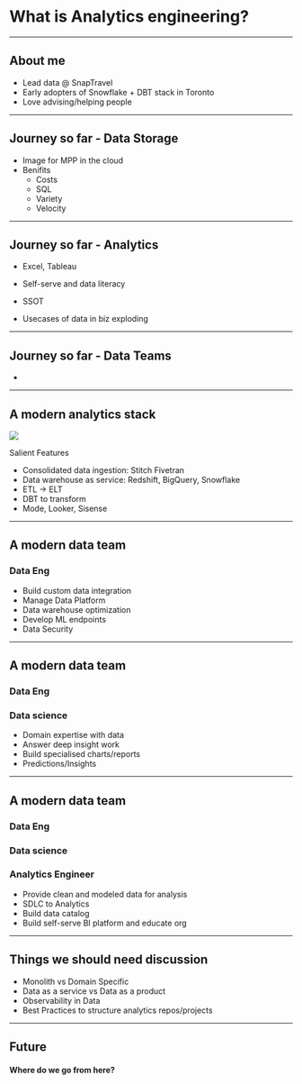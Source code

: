 # What is Analytics engineering?

---

## About me

- Lead data @ SnapTravel
- Early adopters of Snowflake + DBT stack in Toronto
- Love advising/helping people

---

## Journey so far - Data Storage

- Image for MPP in the cloud
- Benifits
  - Costs
  - SQL
  - Variety
  - Velocity


---

## Journey so far - Analytics

- Excel, Tableau

- Self-serve and data literacy
- SSOT
- Usecases of data in biz exploding

---

## Journey so far - Data Teams

-

---

## A modern analytics stack

![](https://blog.getdbt.com/content/images/downloaded_images/What--exactly--is-dbt-/1-BogoeTTK1OXFU1hPfUyCFw.png)

Salient Features
- Consolidated data ingestion: Stitch Fivetran
- Data warehouse as service: Redshift, BigQuery, Snowflake
- ETL -> ELT
- DBT to transform
- Mode, Looker, Sisense

---


## A modern data team

### Data Eng

- Build custom data integration
- Manage Data Platform
- Data warehouse optimization
- Develop ML endpoints
- Data Security

---


## A modern data team

### Data Eng

### Data science

- Domain expertise with data
- Answer deep insight work
- Build specialised charts/reports
- Predictions/Insights

---


## A modern data team

### Data Eng

### Data science

### Analytics Engineer

- Provide clean and modeled data for analysis
- SDLC to Analytics
- Build data catalog
- Build self-serve BI platform and educate org


---

## Things we should need discussion

- Monolith vs Domain Specific
- Data as a service vs  Data as a product
- Observability in Data
- Best Practices to structure analytics repos/projects

---

## Future

#### Where do we go from here?
